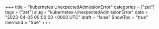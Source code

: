 +++
title = "kubernetes UnexpectedAdmissionError"
categories = ["zet"]
tags = ["zet"]
slug = "kubernetes-UnexpectedAdmissionError"
date = "2023-04-05 00:00:00 +0000 UTC"
draft = "false"
ShowToc = "true"
mermaid = "true"
+++

